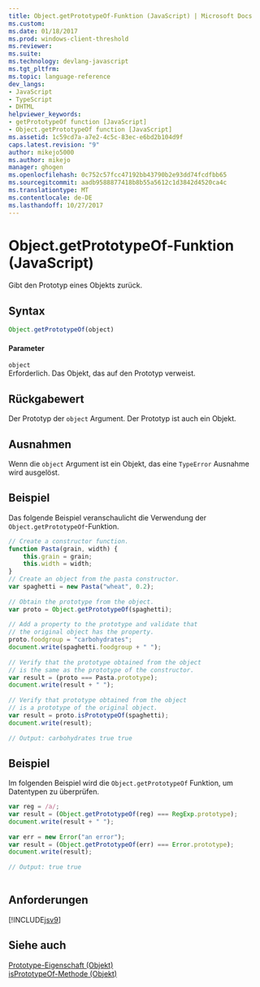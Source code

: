 ```yaml
---
title: Object.getPrototypeOf-Funktion (JavaScript) | Microsoft Docs
ms.custom: 
ms.date: 01/18/2017
ms.prod: windows-client-threshold
ms.reviewer: 
ms.suite: 
ms.technology: devlang-javascript
ms.tgt_pltfrm: 
ms.topic: language-reference
dev_langs:
- JavaScript
- TypeScript
- DHTML
helpviewer_keywords:
- getPrototypeOf function [JavaScript]
- Object.getPrototypeOf function [JavaScript]
ms.assetid: 1c59cd7a-a7e2-4c5c-83ec-e6bd2b104d9f
caps.latest.revision: "9"
author: mikejo5000
ms.author: mikejo
manager: ghogen
ms.openlocfilehash: 0c752c57fcc47192bb43790b2e93dd74fcdfbb65
ms.sourcegitcommit: aadb9588877418b8b55a5612c1d3842d4520ca4c
ms.translationtype: MT
ms.contentlocale: de-DE
ms.lasthandoff: 10/27/2017
---
```

# <a name="objectgetprototypeof-function-javascript"></a>Object.getPrototypeOf-Funktion (JavaScript)
Gibt den Prototyp eines Objekts zurück.  
  
## <a name="syntax"></a>Syntax  
  
```JavaScript  
Object.getPrototypeOf(object)  
```  
  
#### <a name="parameters"></a>Parameter  
 `object`  
 Erforderlich. Das Objekt, das auf den Prototyp verweist.  
  
## <a name="return-value"></a>Rückgabewert  
 Der Prototyp der `object` Argument. Der Prototyp ist auch ein Objekt.  
  
## <a name="exceptions"></a>Ausnahmen  
 Wenn die `object` Argument ist ein Objekt, das eine `TypeError` Ausnahme wird ausgelöst.  
  
## <a name="example"></a>Beispiel  
 Das folgende Beispiel veranschaulicht die Verwendung der `Object.getPrototypeOf`-Funktion.  
  
```JavaScript  
// Create a constructor function.  
function Pasta(grain, width) {  
    this.grain = grain;  
    this.width = width;  
}  
// Create an object from the pasta constructor.  
var spaghetti = new Pasta("wheat", 0.2);  
  
// Obtain the prototype from the object.  
var proto = Object.getPrototypeOf(spaghetti);  
  
// Add a property to the prototype and validate that  
// the original object has the property.  
proto.foodgroup = "carbohydrates";  
document.write(spaghetti.foodgroup + " ");  
  
// Verify that the prototype obtained from the object  
// is the same as the prototype of the constructor.  
var result = (proto === Pasta.prototype);  
document.write(result + " ");  
  
// Verify that prototype obtained from the object  
// is a prototype of the original object.  
var result = proto.isPrototypeOf(spaghetti);  
document.write(result);  
  
// Output: carbohydrates true true  
```  
  
## <a name="example"></a>Beispiel  
 Im folgenden Beispiel wird die `Object.getPrototypeOf` Funktion, um Datentypen zu überprüfen.  
  
```JavaScript  
var reg = /a/;  
var result = (Object.getPrototypeOf(reg) === RegExp.prototype);  
document.write(result + " ");  
  
var err = new Error("an error");  
var result = (Object.getPrototypeOf(err) === Error.prototype);  
document.write(result);  
  
// Output: true true  
  
```  
  
## <a name="requirements"></a>Anforderungen  
 [!INCLUDE[jsv9](../../javascript/includes/jsv9-md.md)]  
  
## <a name="see-also"></a>Siehe auch  
 [Prototype-Eigenschaft (Objekt)](../../javascript/reference/prototype-property-object-javascript.md)   
 [isPrototypeOf-Methode (Objekt)](../../javascript/reference/isprototypeof-method-object-javascript.md)